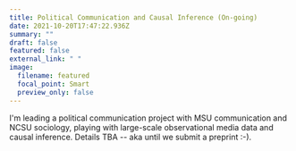 ```yaml
---
title: Political Communication and Causal Inference (On-going)
date: 2021-10-20T17:47:22.936Z
summary: ""
draft: false
featured: false
external_link: " "
image:
  filename: featured
  focal_point: Smart
  preview_only: false
---
```

I'm leading a political communication project with MSU communication and NCSU sociology, playing with large-scale observational media data and causal inference. Details TBA -- aka until we submit a preprint :-).
